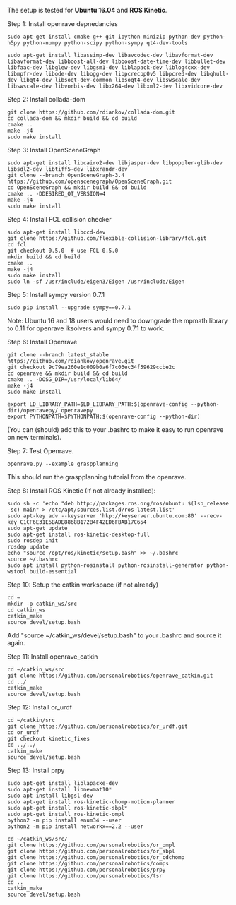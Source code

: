 The setup is tested for **Ubuntu 16.04** and **ROS Kinetic**.

Step 1: Install openrave depnedancies

```
sudo apt-get install cmake g++ git ipython minizip python-dev python-h5py python-numpy python-scipy python-sympy qt4-dev-tools

sudo apt-get install libassimp-dev libavcodec-dev libavformat-dev libavformat-dev libboost-all-dev libboost-date-time-dev libbullet-dev libfaac-dev libglew-dev libgsm1-dev liblapack-dev liblog4cxx-dev libmpfr-dev libode-dev libogg-dev libpcrecpp0v5 libpcre3-dev libqhull-dev libqt4-dev libsoqt-dev-common libsoqt4-dev libswscale-dev libswscale-dev libvorbis-dev libx264-dev libxml2-dev libxvidcore-dev

```
Step 2: Install collada-dom 

```
git clone https://github.com/rdiankov/collada-dom.git
cd collada-dom && mkdir build && cd build
cmake ..
make -j4
sudo make install
```

Step 3: Install OpenSceneGraph

```
sudo apt-get install libcairo2-dev libjasper-dev libpoppler-glib-dev libsdl2-dev libtiff5-dev libxrandr-dev
git clone --branch OpenSceneGraph-3.4 https://github.com/openscenegraph/OpenSceneGraph.git
cd OpenSceneGraph && mkdir build && cd build
cmake .. -DDESIRED_QT_VERSION=4
make -j4
sudo make install
```

Step 4: Install FCL collision checker 

```
sudo apt-get install libccd-dev
git clone https://github.com/flexible-collision-library/fcl.git
cd fcl
git checkout 0.5.0  # use FCL 0.5.0
mkdir build && cd build
cmake ..
make -j4
sudo make install
sudo ln -sf /usr/include/eigen3/Eigen /usr/include/Eigen
```

Step 5: Install sympy version 0.7.1

```
sudo pip install --upgrade sympy==0.7.1
```

Note: Ubuntu 16 and 18 users would need to downgrade the mpmath library to 0.11 for openrave iksolvers and sympy 0.7.1 to work.

Step 6: Install Openrave
```
git clone --branch latest_stable https://github.com/rdiankov/openrave.git
git checkout 9c79ea260e1c009b0a6f7c03ec34f59629ccbe2c
cd openrave && mkdir build && cd build
cmake .. -DOSG_DIR=/usr/local/lib64/
make -j4
sudo make install

export LD_LIBRARY_PATH=$LD_LIBRARY_PATH:$(openrave-config --python-dir)/openravepy/_openravepy_
export PYTHONPATH=$PYTHONPATH:$(openrave-config --python-dir)
```
(You can (should) add this to your .bashrc to make it easy to run openrave on new terminals).

Step 7: Test Openrave.
```
openrave.py --example graspplanning
```

This should run the graspplanning tutorial from the openrave.

Step 8: Install ROS Kinetic (If not already installed):

```
sudo sh -c 'echo "deb http://packages.ros.org/ros/ubuntu $(lsb_release -sc) main" > /etc/apt/sources.list.d/ros-latest.list'
sudo apt-key adv --keyserver 'hkp://keyserver.ubuntu.com:80' --recv-key C1CF6E31E6BADE8868B172B4F42ED6FBAB17C654
sudo apt-get update
sudo apt-get install ros-kinetic-desktop-full
sudo rosdep init
rosdep update
echo "source /opt/ros/kinetic/setup.bash" >> ~/.bashrc
source ~/.bashrc
sudo apt install python-rosinstall python-rosinstall-generator python-wstool build-essential
```

Step 10: Setup the catkin workspace (if not already)

```
cd ~
mkdir -p catkin_ws/src
cd catkin_ws
catkin_make
source devel/setup.bash
```

Add "source ~/catkin_ws/devel/setup.bash" to your .bashrc and source it again.

Step 11: Install openrave_catkin 

```
cd ~/catkin_ws/src
git clone https://github.com/personalrobotics/openrave_catkin.git
cd ../
catkin_make
source devel/setup.bash
```

Step 12: Install or_urdf

```
cd ~/catkin/src
git clone https://github.com/personalrobotics/or_urdf.git
cd or_urdf
git checkout kinetic_fixes
cd ../../
catkin_make
source devel/setup.bash
```

Step 13: Install prpy

```
sudo apt-get install liblapacke-dev
sudo apt-get install libnewmat10*
sudo apt install libgsl-dev
sudo apt-get install ros-kinetic-chomp-motion-planner
sudo apt-get install ros-kinetic-sbpl*
sudo apt-get install ros-kinetic-ompl
python2 -m pip install enum34 --user
python2 -m pip install networkx==2.2 --user

cd ~/catkin_ws/src/
git clone https://github.com/personalrobotics/or_ompl
git clone https://github.com/personalrobotics/or_sbpl
git clone https://github.com/personalrobotics/or_cdchomp
git clone https://github.com/personalrobotics/comps
git clone https://github.com/personalrobotics/prpy
git clone https://github.com/personalrobotics/tsr
cd ..
catkin_make
source devel/setup.bash
```
